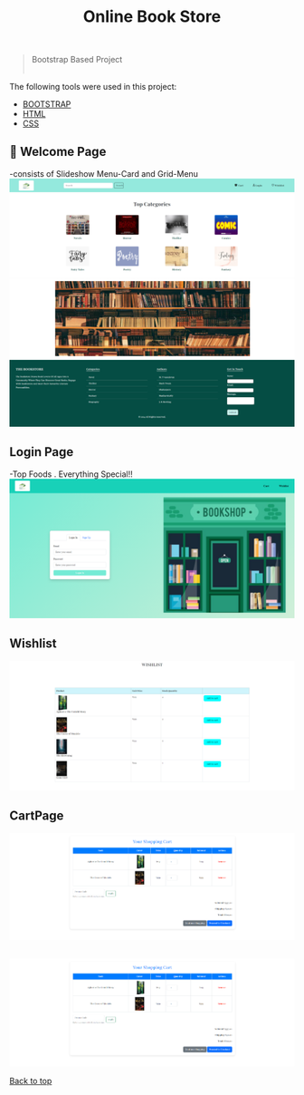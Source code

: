 <div align="center">
  
<h1>Online Book Store</h1>

</div>
  &#xa0;
  
>Bootstrap Based Project
<br><br>


 The following tools were used in this project:
- [BOOTSTRAP](https://getbootstrap.com/)
- [HTML](https://developer.mozilla.org/en-US/docs/Web/HTML)
- [CSS](https://developer.mozilla.org/en-US/docs/Web/CSS)

## :checkered_flag: Welcome Page ##
-consists of Slideshow Menu-Card and Grid-Menu 
![Screenshot](./image/nav.png)
![Screenshot](./image/Card.png)
![Screenshot](./image/carousel.png)
![Screenshot](./image/footer.png)
## Login Page
-Top Foods . Everything Special!!
![Screenshot](./image/login.png)
## Wishlist
![Screenshot](./image/wishlist.png)
## CartPage
![Screenshot](./image/cart.png)
## 
![Screenshot](./image/cart.png)








<a href="#top">Back to top</a>
